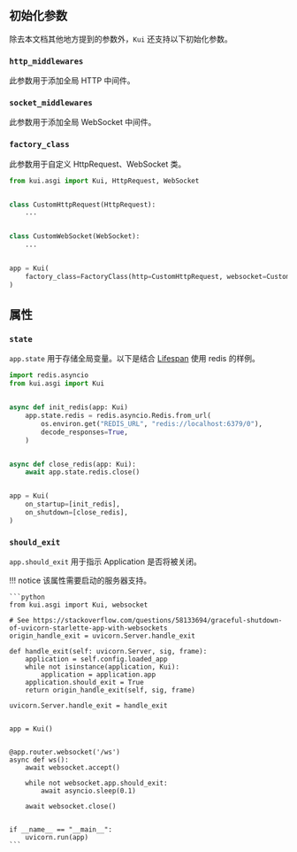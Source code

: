 ## 初始化参数

除去本文档其他地方提到的参数外，`Kui` 还支持以下初始化参数。

### `http_middlewares`

此参数用于添加全局 HTTP 中间件。

### `socket_middlewares`

此参数用于添加全局 WebSocket 中间件。

### `factory_class`

此参数用于自定义 HttpRequest、WebSocket 类。

```python
from kui.asgi import Kui, HttpRequest, WebSocket


class CustomHttpRequest(HttpRequest):
    ...


class CustomWebSocket(WebSocket):
    ...


app = Kui(
    factory_class=FactoryClass(http=CustomHttpRequest, websocket=CustomWebSocket),
)
```

## 属性

### `state`

`app.state` 用于存储全局变量。以下是结合 [Lifespan](../lifespan/) 使用 redis 的样例。

```python
import redis.asyncio
from kui.asgi import Kui


async def init_redis(app: Kui)
    app.state.redis = redis.asyncio.Redis.from_url(
        os.environ.get("REDIS_URL", "redis://localhost:6379/0"),
        decode_responses=True,
    )


async def close_redis(app: Kui):
    await app.state.redis.close()


app = Kui(
    on_startup=[init_redis],
    on_shutdown=[close_redis],
)
```

### `should_exit`

`app.should_exit` 用于指示 Application 是否将被关闭。

!!! notice
    该属性需要启动的服务器支持。

    ```python
    from kui.asgi import Kui, websocket

    # See https://stackoverflow.com/questions/58133694/graceful-shutdown-of-uvicorn-starlette-app-with-websockets
    origin_handle_exit = uvicorn.Server.handle_exit

    def handle_exit(self: uvicorn.Server, sig, frame):
        application = self.config.loaded_app
        while not isinstance(application, Kui):
            application = application.app
        application.should_exit = True
        return origin_handle_exit(self, sig, frame)

    uvicorn.Server.handle_exit = handle_exit


    app = Kui()


    @app.router.websocket('/ws')
    async def ws():
        await websocket.accept()

        while not websocket.app.should_exit:
            await asyncio.sleep(0.1)

        await websocket.close()


    if __name__ == "__main__":
        uvicorn.run(app)
    ```
